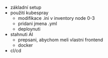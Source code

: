 - základní setup  
- použití kubespray 
  - modifikace .ini v inventory node 0-3
  - pridani jmena .yml
  -  deploynuti
- stahnuti AI
  - prepsani, abychom meli vlastni frontend
  - docker
- cl/cd
